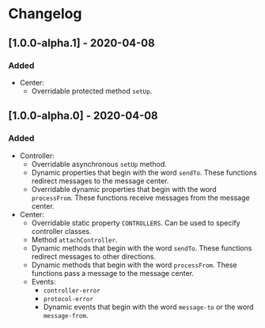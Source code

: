 # Changelog

## [1.0.0-alpha.1] - 2020-04-08
### Added
- Center:
  - Overridable protected method `setUp`.

## [1.0.0-alpha.0] - 2020-04-08
### Added
- Controller:
  - Overridable asynchronous `setUp` method.
  - Dynamic properties that begin with the word `sendTo`. These functions redirect messages to the message center.
  - Overridable dynamic properties that begin with the word `processFrom`. These functions receive messages from the message center.
- Center:
  - Overridable static property `CONTROLLERS`. Can be used to specify controller classes.
  - Method `attachController`.
  - Dynamic methods that begin with the word `sendTo`. These functions redirect messages to other directions.
  - Dynamic methods that begin with the word `processFrom`. These functions pass a message to the message center.
  - Events:
    - `controller-error`
    - `protocol-error`
    - Dynamic events that begin with the word `message-to` or the word `message-from`.

